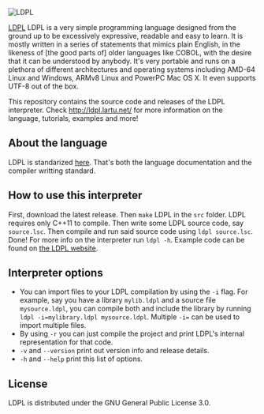![LDPL](http://ldpl.lartu.net/ldpl-logo-new.png)

[LDPL](http://ldpl.lartu.net/) LDPL is a very simple programming language designed from the ground up to be excessively expressive, readable and easy to learn. It is mostly written in a series of statements that mimics plain English, in the likeness of [the good parts of] older languages like COBOL, with the desire that it can be understood by anybody. It's very portable and runs on a plethora of different architectures and operating systems including AMD-64 Linux and Windows, ARMv8 Linux and PowerPC Mac OS X. It even supports UTF-8 out of the box.

This repository contains the source code and releases of the LDPL interpreter.
Check http://ldpl.lartu.net/ for more information on the language, tutorials, examples and more!

## About the language

LDPL is standarized [here](http://ldpl.lartu.net/reference).
That's both the language documentation and the compiler writting standard.

## How to use this interpreter

First, download the latest release.
Then `make` LDPL in the `src` folder. LDPL requires only C++11 to compile.
Then write some LDPL source code, say `source.lsc`.
Then compile and run said source code using `ldpl source.lsc`.
Done! For more info on the interpreter run `ldpl -h`.
Example code can be found on [the LDPL website](http://ldpl.lartu.net).

## Interpreter options

 * You can import files to your LDPL compilation by using the `-i` flag. For example, say you have a library `mylib.ldpl` and a source file `mysource.ldpl`, you can compile both and include the library by running `ldpl -i=mylibrary.ldpl mysource.ldpl`. Multiple `-i=` can be used to import multiple files.
 * By using `-r` you can just compile the project and print LDPL's internal representation for that code.
 * `-v` and `--version` print out version info and release details.
 * `-h` and `--help` print this list of options.

## License

LDPL is distributed under the GNU General Public License 3.0.
